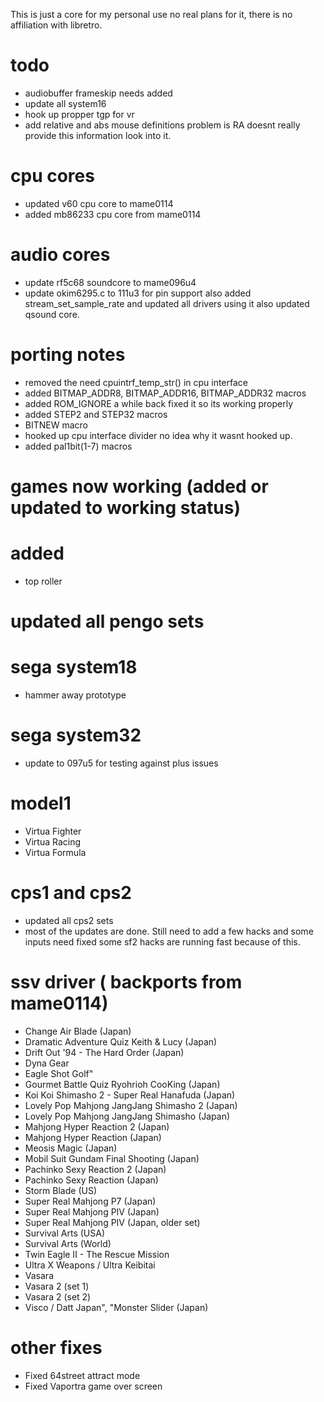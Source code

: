 This is just a core for my personal use no real plans for it, there is no affiliation with libretro.


# todo
* audiobuffer frameskip needs added
* update all system16
* hook up propper tgp for vr
* add relative and abs mouse definitions problem is RA doesnt really provide this information look into it.

# cpu cores
* updated v60 cpu core to mame0114
* added mb86233 cpu core from mame0114

# audio cores
* update rf5c68 soundcore to mame096u4
* update okim6295.c to 111u3 for pin support also added stream_set_sample_rate and updated all drivers using it also updated qsound core.

# porting notes
* removed the need cpuintrf_temp_str() in cpu interface
* added BITMAP_ADDR8, BITMAP_ADDR16, BITMAP_ADDR32 macros
* added ROM_IGNORE a while back fixed it so its working properly
* added STEP2 and STEP32 macros
* BITNEW macro
* hooked up cpu interface divider no idea why it wasnt hooked up.
* added pal1bit(1-7) macros

# games now working (added or updated to working status)

# added
* top roller

# updated all pengo sets

# sega system18
* hammer away prototype

# sega system32
* update to 097u5 for testing against plus issues

# model1
* Virtua Fighter
* Virtua Racing
* Virtua Formula


# cps1 and cps2
* updated all cps2 sets
* most of the updates are done. Still need to add a few hacks and some inputs need fixed some sf2 hacks are running fast because of this.

# ssv driver ( backports from mame0114)
* Change Air Blade (Japan)
* Dramatic Adventure Quiz Keith & Lucy (Japan)
* Drift Out '94 - The Hard Order (Japan)
* Dyna Gear
* Eagle Shot Golf"
* Gourmet Battle Quiz Ryohrioh CooKing (Japan)
* Koi Koi Shimasho 2 - Super Real Hanafuda (Japan)
* Lovely Pop Mahjong JangJang Shimasho 2 (Japan)
* Lovely Pop Mahjong JangJang Shimasho (Japan)
* Mahjong Hyper Reaction 2 (Japan)
* Mahjong Hyper Reaction (Japan)
* Meosis Magic (Japan)
* Mobil Suit Gundam Final Shooting (Japan)
* Pachinko Sexy Reaction 2 (Japan)
* Pachinko Sexy Reaction (Japan)
* Storm Blade (US)
* Super Real Mahjong P7 (Japan)
* Super Real Mahjong PIV (Japan)
* Super Real Mahjong PIV (Japan, older set)
* Survival Arts (USA)
* Survival Arts (World)
* Twin Eagle II - The Rescue Mission
* Ultra X Weapons / Ultra Keibitai
* Vasara
* Vasara 2 (set 1)
* Vasara 2 (set 2)
* Visco / Datt Japan", "Monster Slider (Japan)


# other fixes
* Fixed 64street attract mode
* Fixed Vaportra game over screen
